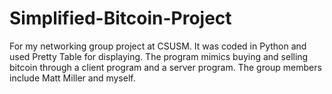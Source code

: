 # Simplified-Bitcoin-Project
For my networking group project at CSUSM. It was coded in Python and used Pretty Table for displaying. The program mimics buying and selling bitcoin through a client program and a server program. The group members include Matt Miller and myself. 

